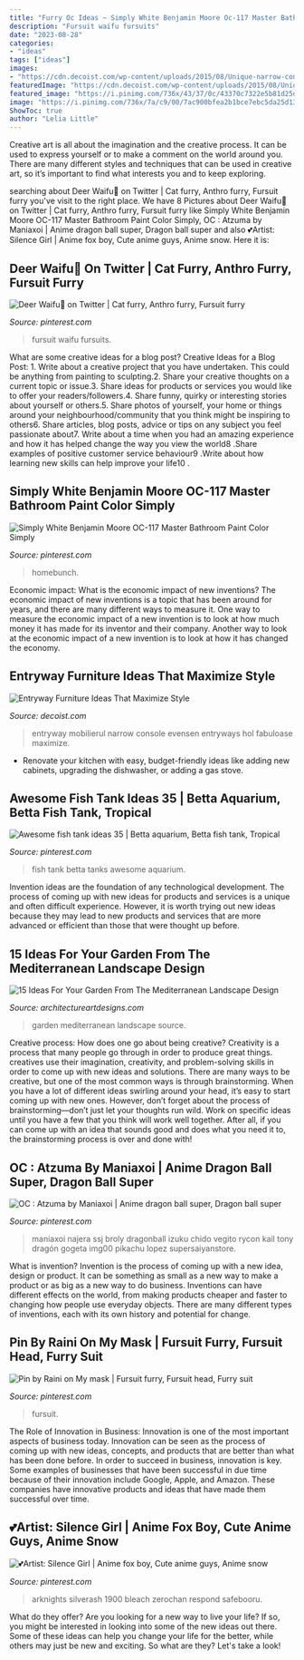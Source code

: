 ```yaml
---
title: "Furry Oc Ideas ~ Simply White Benjamin Moore Oc-117 Master Bathroom Paint Color Simply"
description: "Fursuit waifu fursuits"
date: "2023-08-28"
categories:
- "ideas"
tags: ["ideas"]
images:
- "https://cdn.decoist.com/wp-content/uploads/2015/08/Unique-narrow-console-table.jpg"
featuredImage: "https://cdn.decoist.com/wp-content/uploads/2015/08/Unique-narrow-console-table.jpg"
featured_image: "https://i.pinimg.com/736x/43/37/0c/43370c7322e5b81d25d3c764019d5b77.jpg"
image: "https://i.pinimg.com/736x/7a/c9/00/7ac900bfea2b1bce7ebc5da25d13f205.jpg"
ShowToc: true
author: "Lelia Little"
---
```



Creative art is all about the imagination and the creative process. It can be used to express yourself or to make a comment on the world around you. There are many different styles and techniques that can be used in creative art, so it’s important to find what interests you and to keep exploring.

	

		
searching about Deer Waifu🦌 on Twitter | Cat furry, Anthro furry, Fursuit furry you've visit to the right place. We have 8 Pictures about Deer Waifu🦌 on Twitter | Cat furry, Anthro furry, Fursuit furry like Simply White Benjamin Moore OC-117 Master Bathroom Paint Color Simply, OC : Atzuma by Maniaxoi | Anime dragon ball super, Dragon ball super and also 💕Artist: Silence Girl | Anime fox boy, Cute anime guys, Anime snow. Here it is:
		
    
## Deer Waifu🦌 On Twitter | Cat Furry, Anthro Furry, Fursuit Furry

<img loading=lazy src="https://i.pinimg.com/736x/7a/c9/00/7ac900bfea2b1bce7ebc5da25d13f205.jpg" onerror="this.onerror=null;this.src='https://tse4.mm.bing.net/th?id=OIP.3enr6l2DQvE5huqbS4ySWQHaLH&amp;pid=15.1';" alt="Deer Waifu🦌 on Twitter | Cat furry, Anthro furry, Fursuit furry">

_Source: pinterest.com_

>fursuit waifu fursuits. 

	

What are some creative ideas for a blog post?
Creative Ideas for a Blog Post: 1. Write about a creative project that you have undertaken. This could be anything from painting to sculpting.2. Share your creative thoughts on a current topic or issue.3. Share ideas for products or services you would like to offer your readers/followers.4. Share funny, quirky or interesting stories about yourself or others.5. Share photos of yourself, your home or things around your neighbourhood/community that you think might be inspiring to others6. Share articles, blog posts, advice or tips on any subject you feel passionate about7. Write about a time when you had an amazing experience and how it has helped change the way you view the world8 .Share examples of positive customer service behaviour9 .Write about how learning new skills can help improve your life10 .

    
## Simply White Benjamin Moore OC-117 Master Bathroom Paint Color Simply

<img loading=lazy src="https://i.pinimg.com/736x/7e/b4/5d/7eb45d37c58244d53d7ffbe375893cfd.jpg" onerror="this.onerror=null;this.src='https://tse2.mm.bing.net/th?id=OIP.Vc74pV_Q6mEouHri3kyYtgHaLH&amp;pid=15.1';" alt="Simply White Benjamin Moore OC-117 Master Bathroom Paint Color Simply">

_Source: pinterest.com_

>homebunch. 

	

Economic impact: What is the economic impact of new inventions?
The economic impact of new inventions is a topic that has been around for years, and there are many different ways to measure it. One way to measure the economic impact of a new invention is to look at how much money it has made for its inventor and their company. Another way to look at the economic impact of a new invention is to look at how it has changed the economy.

    
## Entryway Furniture Ideas That Maximize Style

<img loading=lazy src="https://cdn.decoist.com/wp-content/uploads/2015/08/Unique-narrow-console-table.jpg" onerror="this.onerror=null;this.src='https://tse1.mm.bing.net/th?id=OIP.SPstPEkM38VNfFVYxmnqhQHaKL&amp;pid=15.1';" alt="Entryway Furniture Ideas That Maximize Style">

_Source: decoist.com_

>entryway mobilierul narrow console evensen entryways hol fabuloase maximize. 

	

- Renovate your kitchen with easy, budget-friendly ideas like adding new cabinets, upgrading the dishwasher, or adding a gas stove.

    
## Awesome Fish Tank Ideas 35 | Betta Aquarium, Betta Fish Tank, Tropical

<img loading=lazy src="https://i.pinimg.com/736x/61/c1/0f/61c10fb94d24cdb9272c32ef24db908c.jpg" onerror="this.onerror=null;this.src='https://tse3.mm.bing.net/th?id=OIP.tITVwxzYlta72Aa9TziRqQHaLE&amp;pid=15.1';" alt="Awesome fish tank ideas 35 | Betta aquarium, Betta fish tank, Tropical">

_Source: pinterest.com_

>fish tank betta tanks awesome aquarium. 

	

Invention ideas are the foundation of any technological development. The process of coming up with new ideas for products and services is a unique and often difficult experience. However, it is worth trying out new ideas because they may lead to new products and services that are more advanced or efficient than those that were thought up before.

    
## 15 Ideas For Your Garden From The Mediterranean Landscape Design

<img loading=lazy src="https://www.architectureartdesigns.com/wp-content/uploads/2014/10/15-Ideas-For-Your-Garden-From-The-Mediterranean-Landscape-Design-10-630x945.jpg" onerror="this.onerror=null;this.src='https://tse3.mm.bing.net/th?id=OIP.VkgAJSmfdNTqZZrAYmjHhwHaLH&amp;pid=15.1';" alt="15 Ideas For Your Garden From The Mediterranean Landscape Design">

_Source: architectureartdesigns.com_

>garden mediterranean landscape source. 

	

Creative process: How does one go about being creative?
Creativity is a process that many people go through in order to produce great things. creatives use their imagination, creativity, and problem-solving skills in order to come up with new ideas and solutions. There are many ways to be creative, but one of the most common ways is through brainstorming. When you have a lot of different ideas swirling around your head, it’s easy to start coming up with new ones. However, don’t forget about the process of brainstorming—don’t just let your thoughts run wild. Work on specific ideas until you have a few that you think will work well together. After all, if you can come up with an idea that sounds good and does what you need it to, the brainstorming process is over and done with!

    
## OC : Atzuma By Maniaxoi | Anime Dragon Ball Super, Dragon Ball Super

<img loading=lazy src="https://i.pinimg.com/736x/43/37/0c/43370c7322e5b81d25d3c764019d5b77.jpg" onerror="this.onerror=null;this.src='https://tse4.mm.bing.net/th?id=OIP.cPmwP4wnGxFzsaT85KTCVgHaKe&amp;pid=15.1';" alt="OC : Atzuma by Maniaxoi | Anime dragon ball super, Dragon ball super">

_Source: pinterest.com_

>maniaxoi najera ssj broly dragonball izuku chido vegito rycon kail tony dragón gogeta img00 pikachu lopez supersaiyanstore. 

	

What is invention?
Invention is the process of coming up with a new idea, design or product. It can be something as small as a new way to make a product or as big as a new way to do business. Inventions can have different effects on the world, from making products cheaper and faster to changing how people use everyday objects. There are many different types of inventions, each with its own history and potential for change.

    
## Pin By Raini On My Mask | Fursuit Furry, Fursuit Head, Furry Suit

<img loading=lazy src="https://i.pinimg.com/736x/f1/2d/5b/f12d5b686f7e62e0f2f61cc73cc40e57.jpg" onerror="this.onerror=null;this.src='https://tse3.mm.bing.net/th?id=OIP.M0hgNbhYmRbkKn0sJmd87wHaJ3&amp;pid=15.1';" alt="Pin by Raini on My mask | Fursuit furry, Fursuit head, Furry suit">

_Source: pinterest.com_

>fursuit. 

	

The Role of Innovation in Business:
Innovation is one of the most important aspects of business today. Innovation can be seen as the process of coming up with new ideas, concepts, and products that are better than what has been done before. In order to succeed in business, innovation is key. Some examples of businesses that have been successful in due time because of their innovation include Google, Apple, and Amazon. These companies have innovative products and ideas that have made them successful over time.

    
## 💕Artist: Silence Girl | Anime Fox Boy, Cute Anime Guys, Anime Snow

<img loading=lazy src="https://i.pinimg.com/736x/b2/dc/a0/b2dca0217e5e82a4737af8c051e620d9.jpg" onerror="this.onerror=null;this.src='https://tse3.mm.bing.net/th?id=OIP.tzTtcK6KYrm2JEoUxKYt4QHaJ3&amp;pid=15.1';" alt="💕Artist: Silence Girl | Anime fox boy, Cute anime guys, Anime snow">

_Source: pinterest.com_

>arknights silverash 1900 bleach zerochan respond safebooru. 

	

What do they offer?
Are you looking for a new way to live your life? If so, you might be interested in looking into some of the new ideas out there. Some of these ideas can help you change your life for the better, while others may just be new and exciting. So what are they? Let's take a look!

